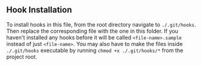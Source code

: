 ## Hook Installation

To install hooks in this file, from the root directory navigate to `./.git/hooks`. Then replace the corresponding file with the one in this folder. If you haven't installed any hooks before it will be called `<file-name>.sample` instead of just `<file-name>`. You may also 
have to make the files inside `./.git/hooks` executable by running `chmod +x ./.git/hooks/*` from the project root.